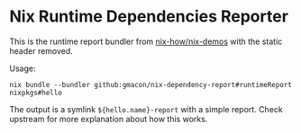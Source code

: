 # Nix Runtime Dependencies Reporter

This is the runtime report bundler
from [nix-how/nix-demos][]
with the static header removed.

Usage:

    nix bundle --bundler github:gmacon/nix-dependency-report#runtimeReport nixpkgs#hello
    
The output is a symlink `${hello.name}-report` with a simple report.
Check upstream for more explanation about how this works.

[nix-how/nix-demos]: https://github.com/nix-how/nix-demos/tree/2079f25135044df96f31ab265e05dfc9d570b4fc
